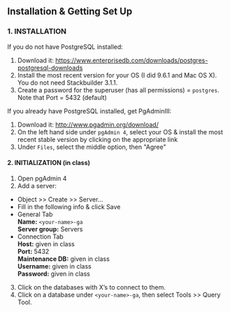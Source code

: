 ## Installation & Getting Set Up

### 1. INSTALLATION

If you do not have PostgreSQL installed:

1. Download it: https://www.enterprisedb.com/downloads/postgres-postgresql-downloads
2. Install the most recent version for your OS (I did 9.6.1 and Mac OS X). You do not need Stackbuilder 3.1.1.
3. Create a password for the superuser (has all permissions) = `postgres`. Note that Port = 5432 (default)

If you already have PostgreSQL installed, get PgAdminIII:

1. Download it: http://www.pgadmin.org/download/
2. On the left hand side under `pgAdmin 4`, select your OS & install the most recent stable version by clicking on the appropriate link
3. Under `Files`, select the middle option, then "Agree"


#### 2. INITIALIZATION (in class)

1. Open pgAdmin 4
2. Add a server:
  - Object >> Create >> Server...
  - Fill in the following info & click Save
  - General Tab  
   **Name:** `<your-name>-ga`  
   **Server group:** Servers  
  - Connection Tab  
   **Host:** given in class  
   **Port:** 5432  
   **Maintenance DB:** given in class  
   **Username:** given in class  
   **Password:** given in class  
3. Click on the databases with X’s to connect to them.
4. Click on a database under `<your-name>-ga`, then select Tools >> Query Tool.